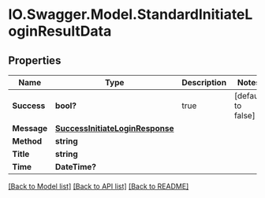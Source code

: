 # IO.Swagger.Model.StandardInitiateLoginResultData
## Properties

Name | Type | Description | Notes
------------ | ------------- | ------------- | -------------
**Success** | **bool?** | true | [default to false]
**Message** | [**SuccessInitiateLoginResponse**](SuccessInitiateLoginResponse.md) |  | 
**Method** | **string** |  | 
**Title** | **string** |  | 
**Time** | **DateTime?** |  | 

[[Back to Model list]](../README.md#documentation-for-models) [[Back to API list]](../README.md#documentation-for-api-endpoints) [[Back to README]](../README.md)

